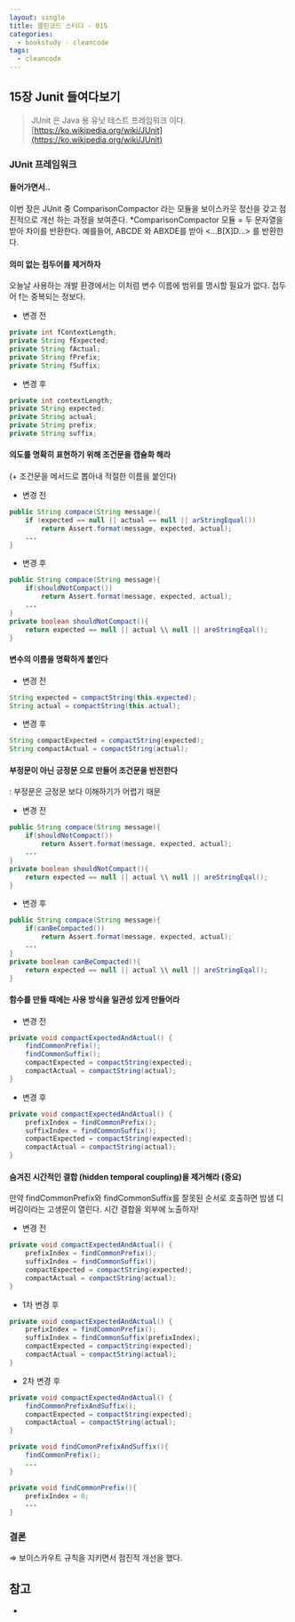 ```yaml
---
layout: single
title: 클린코드 스터디 - 015
categories: 
  - bookstudy - cleancode
tags: 
  - cleancode
---
```


## 15장 Junit 들여다보기

> JUnit 은 Java 용 유닛 테스트 프레임워크 이다.
> [https://ko.wikipedia.org/wiki/JUnit](https://ko.wikipedia.org/wiki/JUnit)

### JUnit 프레임워크

#### 들어가면서..

이번 장은 JUnit 중 ComparisonCompactor 라는 모듈을 보이스카웃 정신을 갖고 점진적으로 개선 하는 과정을 보여준다.
*ComparisonCompactor 모듈 = 두 문자열을 받아 차이를 반환한다.
예를들어, ABCDE 와 ABXDE를 받아 <...B[X]D...> 를 반환한다.

#### 의미 없는 접두어를 제거하자

오늘날 사용하는 개발 환경에서는 이처럼 변수 이름에 범위를 명시할 필요가 없다. 접두어 f는 중복되는 정보다.

- 변경 전

```java
private int fContextLength;
private String fExpected;
private String fActual;
private String fPrefix;
private String fSuffix;
```

- 변경 후

```java
private int contextLength;
private String expected;
private String actual;
private String prefix;
private String suffix;
```

#### 의도를 명확히 표현하기 위해 조건문을 캡슐화 해라
(+ 조건문을 메서드로 뽑아내 적절한 이름을 붙인다)

- 변경 전

```java
public String compace(String message){
    if (expected == null || actual == null || arStringEqual())
        return Assert.format(message, expected, actual);
    ...
}
```

- 변경 후

```java
public String compace(String message){
    if(shouldNotCompact())
        return Assert.format(message, expected, actual);
    ...
}
private boolean shouldNotCompact(){
    return expected == null || actual \\ null || areStringEqal();
}
```

#### 변수의 이름을 명확하게 붙인다

- 변경 전

```java
String expected = compactString(this.expected); 
String actual = compactString(this.actual);
```

- 변경 후

```java
String compactExpected = compactString(expected); 
String compactActual = compactString(actual);
```

#### 부정문이 아닌 긍정문 으로 만들어 조건문을 반전한다

: 부정문은 긍정문 보다 이해하기가 어렵기 때문

- 변경 전

```java
public String compace(String message){
    if(shouldNotCompact())
        return Assert.format(message, expected, actual);
    ...
}
private boolean shouldNotCompact(){
    return expected == null || actual \\ null || areStringEqal();
}
```
    
- 변경 후

```java
public String compace(String message){
    if(canBeCompacted())
        return Assert.format(message, expected, actual);
    ...
}
private boolean canBeCompacted(){
    return expected == null || actual \\ null || areStringEqal();
}
```

#### 함수를 만들 때에는 사용 방식을 일관성 있게 만들어라

- 변경 전

```java
private void compactExpectedAndActual() { 
    findCommonPrefix(); 
    findCommonSuffix(); 
    compactExpected = compactString(expected); 
    compactActual = compactString(actual); 
}
```

- 변경 후

```java
private void compactExpectedAndActual() { 
    prefixIndex = findCommonPrefix(); 
    suffixIndex = findCommonSuffix(); 
    compactExpected = compactString(expected); 
    compactActual = compactString(actual); 
}
```

#### 숨겨진 시간적인 결합 (hidden temporal coupling)을 제거해라 (중요)

만약 findCommonPrefix와 findCommonSuffix를 잘못된 순서로 호출하면 밤샘 디버깅이라는 고생문이 열린다. 시간 결합을 외부에 노출하자!

- 변경 전

```java
private void compactExpectedAndActual() { 
    prefixIndex = findCommonPrefix(); 
    suffixIndex = findCommonSuffix(); 
    compactExpected = compactString(expected); 
    compactActual = compactString(actual); 
}
```

- 1차 변경 후

```java
private void compactExpectedAndActual() { 
    prefixIndex = findCommonPrefix(); 
    suffixIndex = findCommonSuffix(prefixIndex); 
    compactExpected = compactString(expected); 
    compactActual = compactString(actual); 
}
```

- 2차 변경 후

```java
private void compactExpectedAndActual() { 
    findCommonPrefixAndSuffix();
    compactExpected = compactString(expected); 
    compactActual = compactString(actual); 
}

private void findComonPrefixAndSuffix(){
    findCommonPrefix();
    ...
}

private void findCommonPrefix(){
    prefixIndex = 0;
    ...
}
```

### 결론

⇒ 보이스카우트 규칙을 지키면서 점진적 개선을 했다.

## 참고
- 